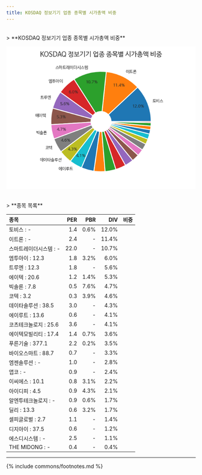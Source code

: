 ```yaml
---
title: KOSDAQ 정보기기 업종 종목별 시가총액 비중
---
```

<br>
> **KOSDAQ 정보기기 업종 종목별 시가총액 비중<a id="pie"></a>**

![KOSDAQ 정보기기 업종 종목별 시가총액 비중](images/kosdaq_업종_정보기기_종목.png)

<br>
> **종목 목록<a id="list"></a>**

| **종목** | **PER** | **PBR** | **DIV** | **비중** |
| :------- | ------: | ------: | ------: | -------: |
| 토비스 : - | 1.4 | 0.6% | 12.0% |
| 이트론 : - | 2.4 | - | 11.4% |
| 스마트레이더시스템 : - | 22.0 | - | 10.7% |
| 엠투아이 : 12.3 | 1.8 | 3.2% | 6.0% |
| 트루엔 : 12.3 | 1.8 | - | 5.6% |
| 에이텍 : 20.6 | 1.2 | 1.4% | 5.3% |
| 빅솔론 : 7.8 | 0.5 | 7.6% | 4.7% |
| 코텍 : 3.2 | 0.3 | 3.9% | 4.6% |
| 데이타솔루션 : 38.5 | 3.0 | - | 4.3% |
| 에이루트 : 13.6 | 0.6 | - | 4.1% |
| 코츠테크놀로지 : 25.6 | 3.6 | - | 4.1% |
| 에이텍모빌리티 : 17.4 | 1.4 | 0.7% | 3.6% |
| 푸른기술 : 377.1 | 2.2 | 0.2% | 3.5% |
| 바이오스마트 : 88.7 | 0.7 | - | 3.3% |
| 엠젠솔루션 : - | 1.0 | - | 2.8% |
| 앱코 : - | 0.9 | - | 2.4% |
| 이씨에스 : 10.1 | 0.8 | 3.1% | 2.2% |
| 아이디피 : 4.5 | 0.9 | 4.3% | 2.1% |
| 알엔투테크놀로지 : - | 0.9 | 0.6% | 1.7% |
| 딜리 : 13.3 | 0.6 | 3.2% | 1.7% |
| 셀피글로벌 : 2.7 | 1.1 | - | 1.4% |
| 디지아이 : 37.5 | 0.6 | - | 1.2% |
| 에스디시스템 : - | 2.5 | - | 1.1% |
| THE MIDONG : - | 0.4 | - | 0.4% |

---
{% include commons/footnotes.md %}